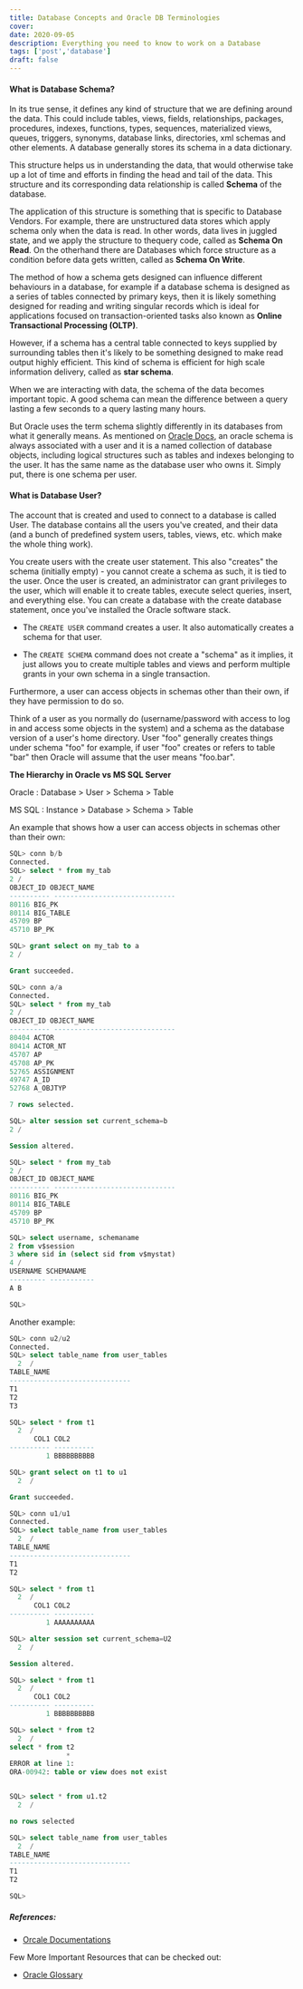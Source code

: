 ```yaml
---
title: Database Concepts and Oracle DB Terminologies
cover:
date: 2020-09-05
description: Everything you need to know to work on a Database
tags: ['post','database']
draft: false
---
```


#### What is Database Schema?

In its true sense, it defines any kind of structure that we are defining around the data. This could include tables, views, fields, relationships, packages, procedures, indexes, functions, types, sequences, materialized views, queues, triggers, synonyms, database links, directories, xml schemas and other elements. A database generally stores its schema in a data dictionary. 

This structure helps us in understanding the data, that would otherwise take up a lot of time and efforts in finding the head and tail of the data. This structure and its corresponding data relationship is called **Schema** of the database.

The application of this structure is something that is specific to Database Vendors. For example, there are unstructured data stores which apply schema only when the data is read. In other words, data lives in juggled state, and we apply the structure to thequery code, called as **Schema On Read**. On the otherhand there are Databases which force structure as a condition before data gets written, called as **Schema On Write**.

The method of how a schema gets designed can influence different behaviours in a database, for example if a database schema is designed as a series of tables connected by primary keys, then it is likely something designed for reading and writing singular records which is ideal for applications focused on transaction-oriented tasks also known as **Online Transactional Processing (OLTP)**.

However, if a schema has a central table connected to keys supplied by surrounding tables then it's likely to be something designed to make read output highly efficient. This kind of schema is efficient for high scale information delivery, called as **star schema**.

When we are interacting with data, the schema of the data becomes important topic. A good schema can mean the difference between a query lasting a few seconds to a query lasting many hours.

But Oracle uses the term schema slightly differently in its databases from what it generally means. As mentioned on [Oracle Docs](https://docs.oracle.com/database/121/CNCPT/intro.htm#CNCPT939), an oracle schema is always associated with a user and it is a named collection of database objects, including logical structures such as tables and indexes belonging to the user. It has the same name as the database user who owns it. Simply put, there is one schema per user.

#### What is Database User?

The account that is created and used to connect to a database is called User. The database contains all the users you've created, and their data (and a bunch of predefined system users, tables, views, etc. which make the whole thing work).

You create users with the create user statement. This also "creates" the schema (initially empty) - you cannot create a schema as such, it is tied to the user. Once the user is created, an administrator can grant privileges to the user, which will enable it to create tables, execute select queries, insert, and everything else.
You can create a database with the create database statement, once you've installed the Oracle software stack.

  - The `CREATE USER` command creates a user. It also automatically creates a schema for that user.

  - The `CREATE SCHEMA` command does not create a "schema" as it implies, it just allows you to create multiple tables and views and perform multiple grants in your own schema in a single transaction.

Furthermore, a user can access objects in schemas other than their own, if they have permission to do so.

>
Think of a user as you normally do (username/password with access to log in and access some objects in the system) and a schema as the database version of a user's home directory. User "foo" generally creates things under schema "foo" for example, if user "foo" creates or refers to table "bar" then Oracle will assume that the user means "foo.bar".


**The Hierarchy in Oracle vs MS SQL Server**

Oracle : Database > User > Schema > Table

MS SQL : Instance > Database > Schema > Table

An example that shows how a user can access objects in schemas other than their own:

```sql
SQL> conn b/b
Connected.
SQL> select * from my_tab
2 /
OBJECT_ID OBJECT_NAME
---------- ------------------------------
80116 BIG_PK
80114 BIG_TABLE
45709 BP
45710 BP_PK

SQL> grant select on my_tab to a
2 /

Grant succeeded.

SQL> conn a/a
Connected.
SQL> select * from my_tab
2 /
OBJECT_ID OBJECT_NAME
---------- ------------------------------
80404 ACTOR
80414 ACTOR_NT
45707 AP
45708 AP_PK
52765 ASSIGNMENT
49747 A_ID
52768 A_OBJTYP

7 rows selected.

SQL> alter session set current_schema=b
2 /

Session altered.

SQL> select * from my_tab
2 /
OBJECT_ID OBJECT_NAME
---------- ------------------------------
80116 BIG_PK
80114 BIG_TABLE
45709 BP
45710 BP_PK

SQL> select username, schemaname 
2 from v$session 
3 where sid in (select sid from v$mystat)
4 /
USERNAME SCHEMANAME
--------- -----------
A B

SQL> 
```

Another example:

```sql
SQL> conn u2/u2
Connected.
SQL> select table_name from user_tables
  2  /
TABLE_NAME
------------------------------
T1
T2
T3

SQL> select * from t1
  2  /
      COL1 COL2
---------- ----------
         1 BBBBBBBBBB

SQL> grant select on t1 to u1
  2  /

Grant succeeded.

SQL> conn u1/u1
Connected.
SQL> select table_name from user_tables
  2  /
TABLE_NAME
------------------------------
T1
T2

SQL> select * from t1
  2  /
      COL1 COL2
---------- ----------
         1 AAAAAAAAAA

SQL> alter session set current_schema=U2
  2  /

Session altered.

SQL> select * from t1
  2  /
      COL1 COL2
---------- ----------
         1 BBBBBBBBBB

SQL> select * from t2
  2  /
select * from t2
              *
ERROR at line 1:
ORA-00942: table or view does not exist


SQL> select * from u1.t2
  2  /

no rows selected

SQL> select table_name from user_tables
  2  /
TABLE_NAME
------------------------------
T1
T2

SQL> 
```

>
##### References: 
>
- [Orcale Documentations](https://docs.oracle.com/database/121/CNCPT/intro.htm#CNCPT939)
>
Few More Important Resources that can be checked out:
   - [Oracle Glossary](https://docs.oracle.com/database/121/CNCPT/glossary.htm#CNCPT89131)